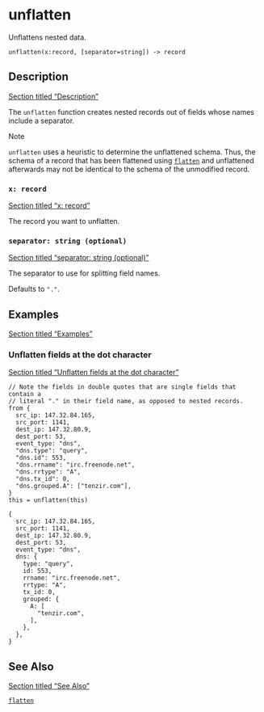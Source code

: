 # unflatten

Unflattens nested data.

```tql
unflatten(x:record, [separator=string]) -> record
```

## Description

[Section titled “Description”](#description)

The `unflatten` function creates nested records out of fields whose names include a separator.

Note

`unflatten` uses a heuristic to determine the unflattened schema. Thus, the schema of a record that has been flattened using [`flatten`](/reference/functions/flatten) and unflattened afterwards may not be identical to the schema of the unmodified record.

### `x: record`

[Section titled “x: record”](#x-record)

The record you want to unflatten.

### `separator: string (optional)`

[Section titled “separator: string (optional)”](#separator-string-optional)

The separator to use for splitting field names.

Defaults to `"."`.

## Examples

[Section titled “Examples”](#examples)

### Unflatten fields at the dot character

[Section titled “Unflatten fields at the dot character”](#unflatten-fields-at-the-dot-character)

```tql
// Note the fields in double quotes that are single fields that contain a
// literal "." in their field name, as opposed to nested records.
from {
  src_ip: 147.32.84.165,
  src_port: 1141,
  dest_ip: 147.32.80.9,
  dest_port: 53,
  event_type: "dns",
  "dns.type": "query",
  "dns.id": 553,
  "dns.rrname": "irc.freenode.net",
  "dns.rrtype": "A",
  "dns.tx_id": 0,
  "dns.grouped.A": ["tenzir.com"],
}
this = unflatten(this)
```

```tql
{
  src_ip: 147.32.84.165,
  src_port: 1141,
  dest_ip: 147.32.80.9,
  dest_port: 53,
  event_type: "dns",
  dns: {
    type: "query",
    id: 553,
    rrname: "irc.freenode.net",
    rrtype: "A",
    tx_id: 0,
    grouped: {
      A: [
        "tenzir.com",
      ],
    },
  },
}
```

## See Also

[Section titled “See Also”](#see-also)

[`flatten`](/reference/functions/flatten)